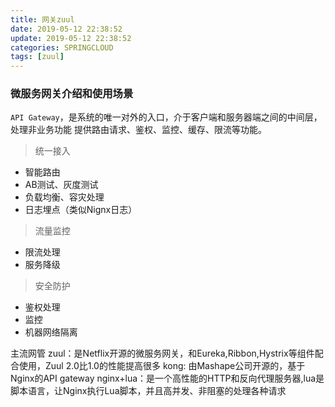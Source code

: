 ```yaml
---
title: 网关zuul
date: 2019-05-12 22:38:52
update: 2019-05-12 22:38:52
categories: SPRINGCLOUD
tags: [zuul]
---
```


### 微服务网关介绍和使用场景

`API Gateway`，是系统的唯一对外的入口，介于客户端和服务器端之间的中间层，处理非业务功能 提供路由请求、鉴权、监控、缓存、限流等功能。

<!-- more -->

> 统一接入

* 智能路由
* AB测试、灰度测试
* 负载均衡、容灾处理
* 日志埋点（类似Nignx日志）

> 流量监控

* 限流处理
* 服务降级

> 安全防护

* 鉴权处理
* 监控
* 机器网络隔离

主流网管
zuul：是Netflix开源的微服务网关，和Eureka,Ribbon,Hystrix等组件配合使用，Zuul 2.0比1.0的性能提高很多
kong: 由Mashape公司开源的，基于Nginx的API gateway
nginx+lua：是一个高性能的HTTP和反向代理服务器,lua是脚本语言，让Nginx执行Lua脚本，并且高并发、非阻塞的处理各种请求

